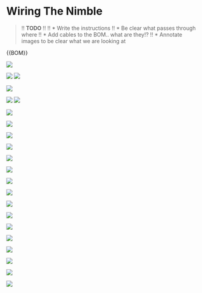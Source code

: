 # Wiring The Nimble

>!! **TODO**
>!!
>!! * Write the instructions
>!! * Be clear what passes through where
>!! * Add cables to the BOM.. what are they!?
>!! * Annotate images to be clear what we are looking at

{{BOM}}

![](images/IMG_20210417_110410253_Large.jpg)

![](images/IMG_20210417_110531564_Large.jpg)
![](images/IMG_20210417_110619183_Large.jpg)

![](images/IMG_20210417_111337228_Large.jpg)

![](images/IMG_20210417_111453851_Large.jpg)
![](images/IMG_20210417_111502417_Large.jpg)


![](images/IMG_20210417_111844190_Large.jpg)

![](images/IMG_20210417_111942498_Large.jpg)

![](images/IMG_20210417_112008300_Large.jpg)

![](images/IMG_20210417_112159879_Large.jpg)

![](images/IMG_20210417_112238402_Large.jpg)

![](images/IMG_20210417_112949209_Large.jpg)

![](images/IMG_20210417_112957441_Large.jpg)

![](images/IMG_20210417_113223617_Large.jpg)

![](images/IMG_20210417_113351262_Large.jpg)

![](images/IMG_20210417_113458418_Large.jpg)

![](images/IMG_20210417_114225291_Large.jpg)

![](images/IMG_20210417_114229677_Large.jpg)

![](images/IMG_20210417_114241237_Large.jpg)

![](images/IMG_20210417_114253028_Large.jpg)

![](images/IMG_20210417_114307153_Large.jpg)

![](images/IMG_20210417_114314604_Large.jpg)

